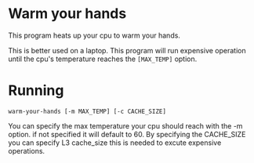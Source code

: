 # Warm your hands

This program heats up your cpu to warm your hands.

This is better used on a laptop.
This program will run expensive operation until the cpu's temperature reaches the `[MAX_TEMP]` option.

# Running

`warm-your-hands [-m MAX_TEMP] [-c CACHE_SIZE]`

You can specify the max temperature your cpu should reach with the -m option. if not specified it will default to 60.
By specifying the CACHE_SIZE you can specify L3 cache_size this is needed to excute expensive operations.
